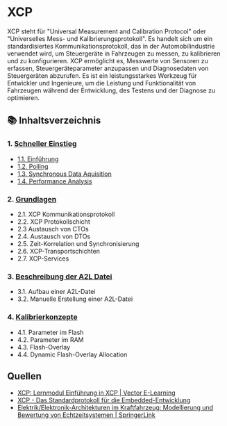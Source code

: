 # XCP

XCP steht für "Universal Measurement and Calibration Protocol" oder "Universelles Mess- und Kalibrierungsprotokoll". Es handelt sich um ein standardisiertes Kommunikationsprotokoll, das in der Automobilindustrie verwendet wird, um Steuergeräte in Fahrzeugen zu messen, zu kalibrieren und zu konfigurieren. XCP ermöglicht es, Messwerte von Sensoren zu erfassen, Steuergeräteparameter anzupassen und Diagnosedaten von Steuergeräten abzurufen. Es ist ein leistungsstarkes Werkzeug für Entwickler und Ingenieure, um die Leistung und Funktionalität von Fahrzeugen während der Entwicklung, des Testens und der Diagnose zu optimieren.

## 📚 Inhaltsverzeichnis

### 1. [Schneller Einstieg](./00_Einführung/README.md)

* [1.1. Einführung](./00_Einstieg/01_Introduction.md)
* [1.2. Polling](./00_Einstieg/02_Polling.md)
* [1.3. Synchronous Data Aquisition](./00_Einstieg/03_Synchronous_Data_Aquisition.md)
* [1.4. Performance Analysis](./00_Einstieg/04_Performance_Analysis.md)

### 2. [Grundlagen](./01_Grundlagen/README.md)

* 2.1. XCP Kommunikationsprotokoll
* 2.2. XCP Protokollschicht
* 2.3 Austausch von CTOs
* 2.4. Austausch von DTOs
* 2.5. Zeit-Korrelation und Synchronisierung
* 2.6. XCP-Transportschichten
* 2.7. XCP-Services

### 3. [Beschreibung der A2L Datei](./02_Beschreibung_A2L/README.md)

* 3.1. Aufbau einer A2L-Datei
* 3.2. Manuelle Erstellung einer A2L-Datei

### 4. [Kalibrierkonzepte](./03_Kalibrierkonzepte/README.md)

* 4.1. Parameter im Flash
* 4.2. Parameter im RAM
* 4.3. Flash-Overlay
* 4.4. Dynamic Flash-Overlay Allocation

## Quellen

* [XCP: Lernmodul Einführung in XCP | Vector E-Learning](https://elearning.vector.com/course/view.php?id=321)
* [XCP - Das Standardprotokoll für die Embedded-Entwicklung](https://cdn.vector.com/cms/content/application-areas/ecu-calibration/xcp/XCP_Book_V1.5_DE.pdf)
* [Elektrik/Elektronik-Architekturen im Kraftfahrzeug: Modellierung und Bewertung von Echtzeitsystemen | SpringerLink](https://link.springer.com/book/10.1007/978-3-642-25478-9)
